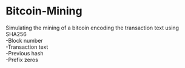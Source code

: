 # Bitcoin-Mining  

Simulating the mining of a bitcoin encoding the transaction text using SHA256  
-Block number  
-Transaction text  
-Previous hash  
-Prefix zeros  